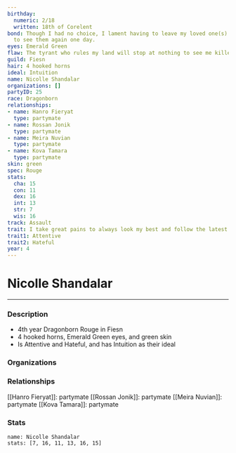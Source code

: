 ```yaml
---
birthday:
  numeric: 2/18
  written: 18th of Corelent
bond: Though I had no choice, I lament having to leave my loved one(s) behind. I hope
  to see them again one day.
eyes: Emerald Green
flaw: The tyrant who rules my land will stop at nothing to see me killed.
guild: Fiesn
hair: 4 hooked horns
ideal: Intuition
name: Nicolle Shandalar
organizations: []
partyID: 25
race: Dragonborn
relationships:
- name: Hanro Fieryat
  type: partymate
- name: Rossan Jonik
  type: partymate
- name: Meira Nuvian
  type: partymate
- name: Kova Tamara
  type: partymate
skin: green
spec: Rouge
stats:
  cha: 15
  con: 11
  dex: 16
  int: 13
  str: 7
  wis: 16
track: Assault
trait: I take great pains to always look my best and follow the latest fashions.
trait1: Attentive
trait2: Hateful
year: 4
---
```

# Nicolle Shandalar
---
### Description
- 4th year Dragonborn Rouge in Fiesn
- 4 hooked horns, Emerald Green eyes, and green skin
- Is Attentive and Hateful, and has Intuition as their ideal

### Organizations
### Relationships
[[Hanro Fieryat]]: partymate
[[Rossan Jonik]]: partymate
[[Meira Nuvian]]: partymate
[[Kova Tamara]]: partymate
### Stats
```statblock
name: Nicolle Shandalar
stats: [7, 16, 11, 13, 16, 15]
```